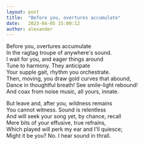 ```yaml
---
layout: post
title:  "Before you, overtures accumulate"
date:   2023-04-05 15:00:12
author: alexander
---
```


Before you, overtures accumulate  
In the ragtag troupe of anywhere's sound.  
I wait for you, and eager things around  
Tune to harmony. They anticipate  
Your supple gait, rhythm you orchestrate.  
Then, moving, you draw gold curves that abound,  
Dance in thoughtful breath! See smile-light rebound!  
And coax from noise music, all yours, innate.  

But leave and, after you, wildness remains  
You cannot witness. Sound is relentless  
And will seek your song yet, by chance, recall  
Mere bits of your effusive, true refrains,  
Which played will perk my ear and I'll quiesce;  
Might it be you? No. I hear sound in thrall.  
